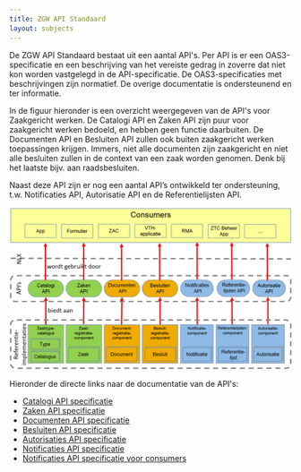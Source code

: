 ```yaml
---
title: ZGW API Standaard
layout: subjects
---
```


De ZGW API Standaard bestaat uit een aantal API's. Per API is er een OAS3-specificatie en een beschrijving van het vereiste gedrag in zoverre dat niet kon worden vastgelegd in de API-specificatie. De OAS3-specificaties met beschrijvingen zijn normatief. De overige documentatie is ondersteunend en ter informatie.

In de figuur hieronder is een overzicht weergegeven van de API's voor Zaakgericht werken. De Catalogi API en Zaken API zijn puur voor zaakgericht werken bedoeld, en hebben geen functie daarbuiten. De Documenten API en Besluiten API zullen ook buiten zaakgericht werken toepassingen krijgen. Immers, niet alle documenten zijn zaakgericht en niet alle besluiten zullen in de context van een zaak worden genomen. Denk bij het laatste bijv. aan raadsbesluiten.

Naast deze API zijn er nog een aantal API’s ontwikkeld ter ondersteuning, t.w. Notificaties API, Autorisatie API en de Referentielijsten API.

![overzicht API's](apis.png)

Hieronder de directe links naar de documentatie van de API's:

* [Catalogi API specificatie](catalogi/index)
* [Zaken API specificatie](zaken/index)
* [Documenten API specificatie](documenten/index)
* [Besluiten API specificatie](https://ref.tst.vng.cloud/brc/api/v1/schema/)
* [Autorisaties API specificatie](https://ref.tst.vng.cloud/ac/api/v1/schema/)
* [Notificaties API specificatie](notificaties/index)
* [Notificaties API specificatie voor consumers](https://redocly.github.io/redoc/?url=https://ref.tst.vng.cloud/api-specificatie/nrc/consumer-api/openapi.yaml)


